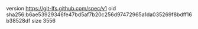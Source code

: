 version https://git-lfs.github.com/spec/v1
oid sha256:b6ae53929346fe47bd5af7b20c256d97472965a1da035269f8bdff16b38528df
size 3556
